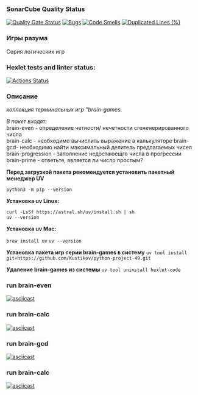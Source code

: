 ### SonarCube Quality Status
[![Quality Gate Status](https://sonarcloud.io/api/project_badges/measure?project=Kustikov_python-project-49&metric=alert_status)](https://sonarcloud.io/summary/new_code?id=Kustikov_python-project-49)
[![Bugs](https://sonarcloud.io/api/project_badges/measure?project=Kustikov_python-project-49&metric=bugs)](https://sonarcloud.io/summary/new_code?id=Kustikov_python-project-49)
[![Code Smells](https://sonarcloud.io/api/project_badges/measure?project=Kustikov_python-project-49&metric=code_smells)](https://sonarcloud.io/summary/new_code?id=Kustikov_python-project-49)
[![Duplicated Lines (%)](https://sonarcloud.io/api/project_badges/measure?project=Kustikov_python-project-49&metric=duplicated_lines_density)](https://sonarcloud.io/summary/new_code?id=Kustikov_python-project-49)

### Игры разума
Серия логических игр
### Hexlet tests and linter status:
[![Actions Status](https://github.com/Kustikov/python-project-49/actions/workflows/hexlet-check.yml/badge.svg)](https://github.com/Kustikov/python-project-49/actions)


### Описание
*коллекция терминальных игр "brain-games*.  
  
*В пакет входят:*   
 brain-even - определение четности/ нечетности сгененерированного числа  
 brain-calc - необходимо вычислить выражение в калькуляторе
 brain-gcd- необходимо найти максимальный делитель предлагаемых чисел  
 brain-progression - заполнение недостаюещго числа в прогрессии  
 brain-prime - ответьте, является ли число простым?  

 **Перед загрузкой пакета рекомендуется установить пакетный менеджер UV**  
  
```python3 -m pip --version```  
  
**Установка uv Linux:**  
  
```curl -LsSf https://astral.sh/uv/install.sh | sh```   
```uv --version```  
  
**Установка uv Mac:**  
   
```brew install uv```
```uv --version``` 

**Установка пакета игр серии brain-games в систему**
```uv tool install git+https://github.com/Kustikov/python-project-49.git```


**Удаление brain-games из системы**
```uv tool uninstall hexlet-code```

### run brain-even
[![asciicast](https://asciinema.org/a/dvL63Xl21adctd4g30XOP4PTp.svg)](https://asciinema.org/a/dvL63Xl21adctd4g30XOP4PTp)

### run brain-calc
[![asciicast](https://asciinema.org/a/kVqAS95lnwbKWQsAxO9oSihGy.svg)](https://asciinema.org/a/kVqAS95lnwbKWQsAxO9oSihGy)

### run brain-gcd
[![asciicast](https://asciinema.org/a/H0GdHAoY9LxEUiB5GCct2wcLS.svg)](https://asciinema.org/a/H0GdHAoY9LxEUiB5GCct2wcLS)

### run brain-calc
[![asciicast](https://asciinema.org/a/tT6eqkyeBa2uJeo396doPaeOq.svg)](https://asciinema.org/a/tT6eqkyeBa2uJeo396doPaeOq)